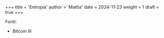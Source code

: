 +++
title = 'Entropia'
author = 'Mattia'
date = 2024-11-23
weight = 1
draft = true
+++

Fonti:
- Bitcoin III
